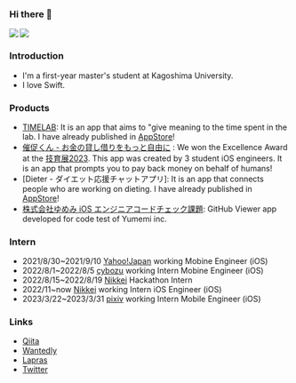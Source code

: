 ### Hi there 👋


<a href="https://github.com/anuraghazra/github-readme-stats">
  <img src="https://github-readme-stats.vercel.app/api?username=hamadayuuki&count_private=true&show_icons=true" />
</a> 

<a href="https://github.com/anuraghazra/github-readme-stats">
  <img align="left" src="https://github-readme-stats.vercel.app/api/top-langs/?username=hamadayuuki&hide=Jupyter%20Notebook&layout=compact" />
</a>

### Introduction
- I'm a first-year master's student at Kagoshima University.
- I love Swift.

### Products
- [TIMELAB](https://github.com/hamadayuuki/timelab): It is an app that aims to "give meaning to the time spent in the lab. I have already published in [AppStore](https://apps.apple.com/jp/app/timelab/id6446396011)!
- [催促くん - お金の貸し借りをもっと自由に](https://github.com/TeamAppleMan/saisokukunn) : We won the Excellence Award at the [技育展2023](https://talent.supporterz.jp/geekten/2022/exhibition.html#theme15). This app was created by 3 student iOS engineers. It is an app that prompts you to pay back money on behalf of humans!
- [Dieter - ダイエット応援チャットアプリ]: It is an app that connects people who are working on dieting. I have already published in [AppStore](https://apps.apple.com/jp/app/dieter-%E3%83%80%E3%82%A4%E3%82%A8%E3%83%83%E3%83%88%E5%BF%9C%E6%8F%B4%E3%83%81%E3%83%A3%E3%83%83%E3%83%88%E3%82%A2%E3%83%97%E3%83%AA/id1563687645)!
- [株式会社ゆめみ iOS エンジニアコードチェック課題](https://github.com/hamadayuuki/yumemi-ios-engineer-codecheck): GitHub Viewer app developed for code test of Yumemi inc.

### Intern
- 2021/8/30~2021/9/10 [Yahoo!Japan](https://about.yahoo.co.jp/) working Mobine Engineer (iOS)
- 2022/8/1~2022/8/5 [cybozu](https://cybozu.co.jp/) working Intern Mobine Engineer (iOS)
- 2022/8/15~2022/8/19 [Nikkei](https://www.nikkei.com/) Hackathon Intern
- 2022/11~now [Nikkei](https://about.mercari.com/) working Intern iOS Engineer (iOS)
- 2023/3/22~2023/3/31 [pixiv](https://www.pixiv.co.jp/) working Intern Mobile Engineer (iOS)

### Links
- [Qiita](https://qiita.com/Soccerboy_Hamada)
- [Wantedly](https://www.wantedly.com/id/hamadayuuki)
- [Lapras](https://lapras.com/person)
- [Twitter](https://twitter.com/ios_hamada)
